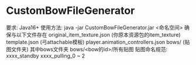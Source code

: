 # CustomBowFileGenerator

要求: Java16+ 使用方法: java -jar CustomBowFileGenerator.jar <命名空间>
确保与以下文件存在 original_item_texture.json (你原本资源包的item_texture) 
template.json (弓attachable模板) 
player.animation_controllers.json bows/ (贴图文件夹) 
其中bows文件夹 bows/<bow的id>/所有贴图 
贴图命名规范: 
xxxx_standby 
xxxx_pulling_0 ~ 2

